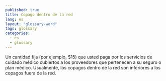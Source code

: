 ```yaml
---
published: true
title: Copago dentro de la red
lang: es
layout: "glossary-word"
tags: glossary
categories:
  - es
  - glossary
---
```


Un cantidad fija (por ejemplo, $15) que usted paga por los servicios de cuidado médico cubiertos a los proveedores que pertenecen a su seguro o plan médico. Usualmente, los copagos dentro de la red son inferiores a los copagos fuera de la red.
